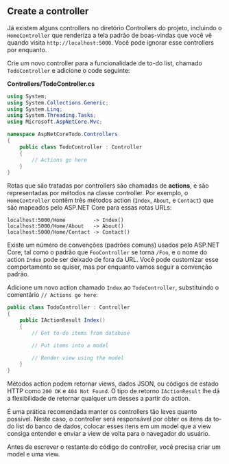 ## Create a controller

Já existem alguns controllers no diretório Controllers do projeto, incluindo o `HomeController` que renderiza a tela padrão de boas-vindas que você vê quando visita `http://localhost:5000`. Você pode ignorar esse controllers por enquanto.

Crie um novo controller para a funcionalidade de to-do list, chamado `TodoController` e adicione o code seguinte:

**Controllers/TodoController.cs**

``` csharp
using System;
using System.Collections.Generic;
using System.Linq;
using System.Threading.Tasks;
using Microsoft.AspNetCore.Mvc;

namespace AspNetCoreTodo.Controllers
{
    public class TodoController : Controller
    {
        // Actions go here
    }
}
```

Rotas que são tratadas por controllers são chamadas de **actions**, e são representadas por métodos na classe controller. Por exemplo, o `HomeController` contêm três métodos action (`Index`, `About`, e `Contact`) que são mapeados pelo ASP.NET Core para essas rotas URLs:

```
localhost:5000/Home         -> Index()
localhost:5000/Home/About   -> About()
localhost:5000/Home/Contact -> Contact()
```

Existe um número de convenções (padrões comuns) usados pelo ASP.NET Core, tal como o padrão que `FooController` se torna `/Foo`, e o nome do action `Index` pode ser deixado de fora da URL. Você pode customizar esse comportamento se quiser, mas por enquanto vamos seguir a convenção padrão.

Adicione um novo action chamado `Index` ao `TodoController`, substituindo o comentário `// Actions go here`:

```csharp
public class TodoController : Controller
{
    public IActionResult Index()
    {
        // Get to-do items from database

        // Put items into a model

        // Render view using the model
    }
}
```

Métodos action podem retornar views, dados JSON, ou códigos de estado HTTP como `200 OK` e `404 Not Found`. O tipo de retorno `IActionResult` lhe dá a flexibilidade de retornar qualquer um desses a partir do action.

É uma prática recomendada manter os controllers tão leves quanto possível. Neste caso, o controller será responsável por obter os itens da to-do list do banco de dados, colocar esses itens em um model que a view consiga entender e enviar a view de volta para o navegador do usuário.

Antes de escrever o restante do código do controller, você precisa criar um model e uma view.
